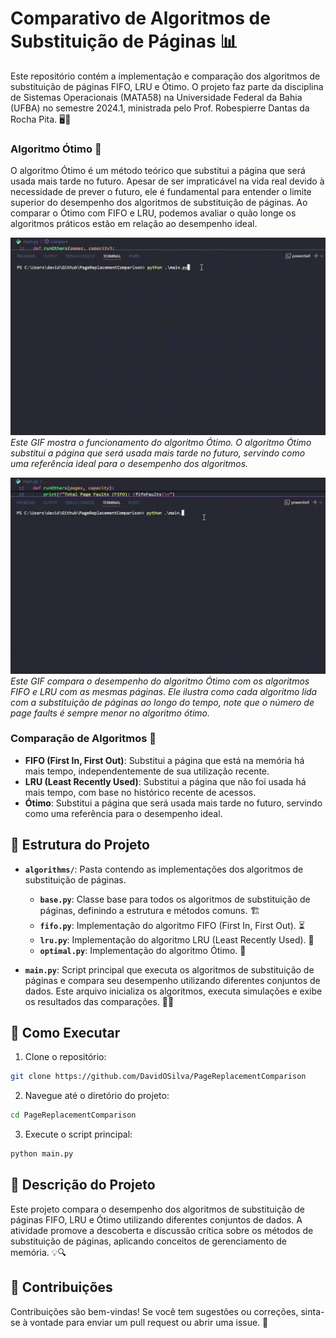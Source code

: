 # Comparativo de Algoritmos de Substituição de Páginas 📊

Este repositório contém a implementação e comparação dos algoritmos de substituição de páginas FIFO, LRU e Ótimo. O projeto faz parte da disciplina de Sistemas Operacionais (MATA58) na Universidade Federal da Bahia (UFBA) no semestre 2024.1, ministrada pelo Prof. Robespierre Dantas da Rocha Pita. 🖥️🔄

### Algoritmo Ótimo 🎯

O algoritmo Ótimo é um método teórico que substitui a página que será usada mais tarde no futuro. Apesar de ser impraticável na vida real devido à necessidade de prever o futuro, ele é fundamental para entender o limite superior do desempenho dos algoritmos de substituição de páginas. Ao comparar o Ótimo com FIFO e LRU, podemos avaliar o quão longe os algoritmos práticos estão em relação ao desempenho ideal.

![Algoritmo Ótimo](assets/algoritmo-otimo.gif)
*Este GIF mostra o funcionamento do algoritmo Ótimo. O algoritmo Ótimo substitui a página que será usada mais tarde no futuro, servindo como uma referência ideal para o desempenho dos algoritmos.*

![Comparação entre Algoritmos](assets/comparativo-substituicao.gif)
*Este GIF compara o desempenho do algoritmo Ótimo com os algoritmos FIFO e LRU com as mesmas páginas. Ele ilustra como cada algoritmo lida com a substituição de páginas ao longo do tempo, note que o número de page faults é sempre menor no algoritmo ótimo.*

### Comparação de Algoritmos 🔄

- **FIFO (First In, First Out)**: Substitui a página que está na memória há mais tempo, independentemente de sua utilização recente.
- **LRU (Least Recently Used)**: Substitui a página que não foi usada há mais tempo, com base no histórico recente de acessos.
- **Ótimo**: Substitui a página que será usada mais tarde no futuro, servindo como uma referência para o desempenho ideal.

## 📂 Estrutura do Projeto

- **`algorithms/`**: Pasta contendo as implementações dos algoritmos de substituição de páginas.
  - **`base.py`**: Classe base para todos os algoritmos de substituição de páginas, definindo a estrutura e métodos comuns. 🏗️
  - **`fifo.py`**: Implementação do algoritmo FIFO (First In, First Out). ⏳
  - **`lru.py`**: Implementação do algoritmo LRU (Least Recently Used). 🔄
  - **`optimal.py`**: Implementação do algoritmo Ótimo. 🎯

- **`main.py`**: Script principal que executa os algoritmos de substituição de páginas e compara seu desempenho utilizando diferentes conjuntos de dados. Este arquivo inicializa os algoritmos, executa simulações e exibe os resultados das comparações. 🏃‍♂️


## 🚀 Como Executar

1. Clone o repositório:
```bash
git clone https://github.com/DavidOSilva/PageReplacementComparison
```
2. Navegue até o diretório do projeto:
```bash
cd PageReplacementComparison
```
3. Execute o script principal:
```bash
python main.py
```
## 📝 Descrição do Projeto

Este projeto compara o desempenho dos algoritmos de substituição de páginas FIFO, LRU e Ótimo utilizando diferentes conjuntos de dados. A atividade promove a descoberta e discussão crítica sobre os métodos de substituição de páginas, aplicando conceitos de gerenciamento de memória. 💡🔍

## 🤝 Contribuições

Contribuições são bem-vindas! Se você tem sugestões ou correções, sinta-se à vontade para enviar um pull request ou abrir uma issue. 🙌


